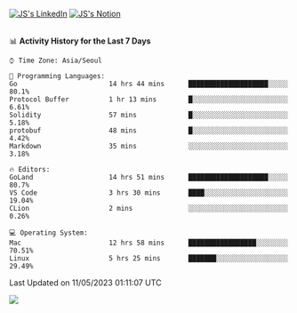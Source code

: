 
[![JS's LinkedIn](https://img.shields.io/badge/LinkedIn-blue?style=for-the-badge&logo=linkedin)](https://www.linkedin.com/in/jaeseung-lee-5a2a32139/) 
[![JS's Notion](https://img.shields.io/badge/Notion-black?style=for-the-badge&logo=notion)](https://bit.ly/ljswiki1) <br><br>
<!-- ![JS's GitHub stats](https://github-readme-stats-lemon-five.vercel.app/api?username=tkxkd0159&hide=contribs,prs,stars,issues&show_icons=true&theme=react&include_all_commits=true)   -->
<!-- ![Top Langs](https://github-readme-stats-lemon-five.vercel.app/api/top-langs/?username=tkxkd0159&layout=compact&hide=jupyter%20notebook,scss,html,css&langs_count=10)  -->


<!--START_SECTION:waka-->
📊 **Activity History for the Last 7 Days** 

```text
⌚︎ Time Zone: Asia/Seoul

💬 Programming Languages: 
Go                       14 hrs 44 mins      ████████████████████░░░░░   80.1% 
Protocol Buffer          1 hr 13 mins        █░░░░░░░░░░░░░░░░░░░░░░░░   6.61% 
Solidity                 57 mins             █░░░░░░░░░░░░░░░░░░░░░░░░   5.18% 
protobuf                 48 mins             █░░░░░░░░░░░░░░░░░░░░░░░░   4.42% 
Markdown                 35 mins             ░░░░░░░░░░░░░░░░░░░░░░░░░   3.18%

🔥 Editors: 
GoLand                   14 hrs 51 mins      ████████████████████░░░░░   80.7% 
VS Code                  3 hrs 30 mins       ████░░░░░░░░░░░░░░░░░░░░░   19.04% 
CLion                    2 mins              ░░░░░░░░░░░░░░░░░░░░░░░░░   0.26%

💻 Operating System: 
Mac                      12 hrs 58 mins      █████████████████░░░░░░░░   70.51% 
Linux                    5 hrs 25 mins       ███████░░░░░░░░░░░░░░░░░░   29.49%

```


 Last Updated on 11/05/2023 01:11:07 UTC
<!--END_SECTION:waka-->

<a href="https://github.com/tkxkd0159/dsalgo">
  <img align="center" src="https://github-readme-stats-lemon-five.vercel.app/api/pin/?username=tkxkd0159&repo=dsalgo&theme=react" />
</a>


<!---
- 🔭 I’m currently working on ...
- 🌱 I’m currently learning blockchain and distributed network
- 👯 I’m looking to collaborate on ...
- 🤔 I’m looking for help with ...
- 💬 Ask me about ...
- 📫 How to reach me: ...
- 😄 Pronouns: ...
- ⚡ Fun fact: ...
-->
